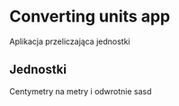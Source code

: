 # Converting units app

Aplikacja przeliczająca jednostki

## Jednostki

Centymetry na metry i odwrotnie sasd